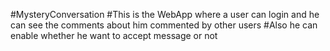 #MysteryConversation
#This is the WebApp where a user can login and he can see the comments about him commented by other users
#Also he can enable whether he want to accept message or not

